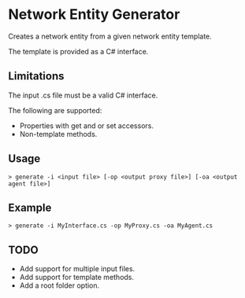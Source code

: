 ﻿#  Network Entity Generator

Creates a network entity from a given network entity template.

The template is provided as a C# interface.

## Limitations

The input .cs file must be a valid C# interface.

The following are supported:

* Properties with get and or set accessors.
* Non-template methods.

## Usage

```
> generate -i <input file> [-op <output proxy file>] [-oa <output agent file>]
```

## Example

```
> generate -i MyInterface.cs -op MyProxy.cs -oa MyAgent.cs
```

## TODO

* Add support for multiple input files.
* Add support for template methods.
* Add a root folder option.


